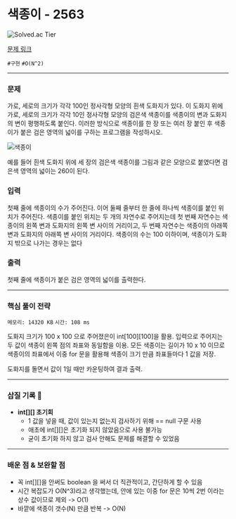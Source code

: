 # 색종이 - 2563

![Solved.ac
Tier](https://img.shields.io/badge/solved.ac-Silver%20IV-435F7A?style=for-the-badge&logo=solved.ac)

[문제 링크](https://www.acmicpc.net/problem/2563)


`#구현` `#O(N^2)`

---

### 문제
가로, 세로의 크기가 각각 100인 정사각형 모양의 흰색 도화지가 있다. 이 도화지 위에 가로, 세로의 크기가 각각 10인 정사각형 모양의 검은색 색종이를 색종이의 변과 도화지의 변이 평행하도록 붙인다. 이러한 방식으로 색종이를 한 장 또는 여러 장 붙인 후 색종이가 붙은 검은 영역의 넓이를 구하는 프로그램을 작성하시오.

![색종이](https://u.acmicpc.net/6000c956-1b07-4913-83c3-72eda18fa1d1/Screen%20Shot%202021-06-23%20at%2012.27.04%20PM.png)

예를 들어 흰색 도화지 위에 세 장의 검은색 색종이를 그림과 같은 모양으로 붙였다면 검은색 영역의 넓이는 260이 된다.

### 입력
첫째 줄에 색종이의 수가 주어진다. 이어 둘째 줄부터 한 줄에 하나씩 색종이를 붙인 위치가 주어진다. 색종이를 붙인 위치는 두 개의 자연수로 주어지는데 첫 번째 자연수는 색종이의 왼쪽 변과 도화지의 왼쪽 변 사이의 거리이고, 두 번째 자연수는 색종이의 아래쪽 변과 도화지의 아래쪽 변 사이의 거리이다. 색종이의 수는 100 이하이며, 색종이가 도화지 밖으로 나가는 경우는 없다

### 출력
첫째 줄에 색종이가 붙은 검은 영역의 넓이를 출력한다.

<hr>

### 핵심 풀이 전략

`메모리: 14320 KB`
`시간: 108 ms`

도화지 크기가 100 x 100 으로 주어졌은이 int[100][100]을 활용.
입력으로 주어지는 두 값이 색종이 왼쪽 점의 좌표와 동일함을 이용.
모든 색종이는 길이가 10 x 10 이므로 색종이의 좌표에서 이중 for 문을 활용해 색종이 크기 만큼 좌표들마다 1 값을 저장.

도화지를 돌면서 값이 1일 때만 카운팅하여 결과 출력.

---

### 삽질 기록 🧠

- **int[][] 초기회**
    - 1 값을 넣을 때, 값이 있는지 없는지 검사하기 위해 == null 구문 사용
    - 애초에 int[][]은 초기화 되지 않았음으로 사용 불가능
    - 굳이 초기화 하지 않고 검사 안해도 문제를 해결할 수 있었음
---

### 배운 점 & 보완할 점
- 꼭 int[][]을 안써도 boolean 을 써서 더 직관적이고, 간단하게 할 수 있음
- 시간 복잡도가 O(N^3)라고 생각했는데, 안에 있는 이중 for 문은 10씩 2번 이라는 상수 값이므로 제외 -> O(1)
- 바깥에 색종이 갯수(N) 만큼 반복 -> O(N)
